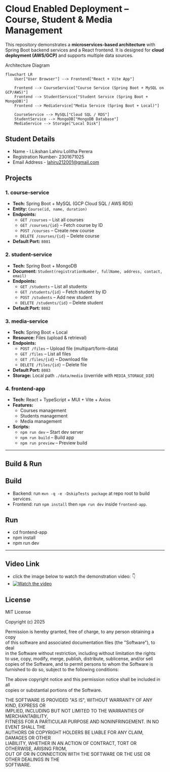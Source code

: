 # Cloud Enabled Deployment – Course, Student & Media Management

This repository demonstrates a **microservices-based architecture** with Spring Boot backend services and a React frontend. It is designed for **cloud deployment (AWS/GCP)** and supports multiple data sources.


Architecture Diagram

```mermaid
flowchart LR
    User["User Browser"] --> Frontend["React + Vite App"]

    Frontend --> CourseService["Course Service (Spring Boot + MySQL on GCP/AWS)"]
    Frontend --> StudentService["Student Service (Spring Boot + MongoDB)"]
    Frontend --> MediaService["Media Service (Spring Boot + Local)"]
    
    CourseService --> MySQL["Cloud SQL / RDS"]
    StudentService --> MongoDB["MongoDB Database"]
    MediaService --> Storage["Local Disk"]
```

## Student Details
- Name               - I.Likshan Lahiru Lolitha Perera
- Registration Number- 2301671025
- Email Address      - lahiru212001@gmail.com


## Projects

### 1. course-service
- **Tech:** Spring Boot + MySQL (GCP Cloud SQL / AWS RDS)
- **Entity:** `Course(id, name, duration)`
- **Endpoints:**
  - `GET /courses` – List all courses
  - `GET /courses/{id}` – Fetch course by ID
  - `POST /courses` – Create new course
  - `DELETE /courses/{id}` – Delete course
- **Default Port:** `8081`

### 2. student-service
- **Tech:** Spring Boot + MongoDB
- **Document:** `Student(registrationNumber, fullName, address, contact, email)`
- **Endpoints:**
  - `GET /students` – List all students
  - `GET /students/{id}` – Fetch student by ID
  - `POST /students` – Add new student
  - `DELETE /students/{id}` – Delete student
- **Default Port:** `8082`

### 3. media-service
- **Tech:** Spring Boot + Local
- **Resource:** Files (upload & retrieval)
- **Endpoints:**
  - `POST /files` – Upload file (multipart/form-data)
  - `GET /files` – List all files
  - `GET /files/{id}` – Download file
  - `DELETE /files/{id}` – Delete file
- **Default Port:** `8083`
- **Storage:** Local path `./data/media` (override with `MEDIA_STORAGE_DIR`)

### 4. frontend-app
- **Tech:** React + TypeScript + MUI + Vite + Axios
- **Features:**
  - Courses management
  - Students management
  - Media management
- **Scripts:**
  - `npm run dev` – Start dev server
  - `npm run build` – Build app
  - `npm run preview` – Preview build

---

## Build & Run

## Build

- Backend: run `mvn -q -e -DskipTests package` at repo root to build services.
- Frontend: run `npm install` then `npm run dev` inside `frontend-app`.

## Run
- cd frontend-app
- npm install
- npm run dev

---

## Video Link
- click the image below to watch the demonstration video: 👇
- [![Watch the video](https://i.ibb.co/WXKQKjS/Untitled-design.jpg)](https://drive.google.com/file/d/1h1XydRXeEfesJzU_7Omp1qTrkAVN32ro/view?usp=sharing)


## License

MIT License

Copyright (c) 2025

Permission is hereby granted, free of charge, to any person obtaining a copy  
of this software and associated documentation files (the "Software"), to deal  
in the Software without restriction, including without limitation the rights  
to use, copy, modify, merge, publish, distribute, sublicense, and/or sell  
copies of the Software, and to permit persons to whom the Software is  
furnished to do so, subject to the following conditions:

The above copyright notice and this permission notice shall be included in all  
copies or substantial portions of the Software.

THE SOFTWARE IS PROVIDED "AS IS", WITHOUT WARRANTY OF ANY KIND, EXPRESS OR  
IMPLIED, INCLUDING BUT NOT LIMITED TO THE WARRANTIES OF MERCHANTABILITY,  
FITNESS FOR A PARTICULAR PURPOSE AND NONINFRINGEMENT. IN NO EVENT SHALL THE  
AUTHORS OR COPYRIGHT HOLDERS BE LIABLE FOR ANY CLAIM, DAMAGES OR OTHER  
LIABILITY, WHETHER IN AN ACTION OF CONTRACT, TORT OR OTHERWISE, ARISING FROM,  
OUT OF OR IN CONNECTION WITH THE SOFTWARE OR THE USE OR OTHER DEALINGS IN THE  
SOFTWARE.  


